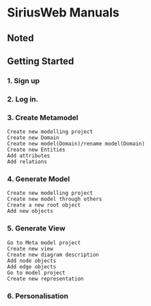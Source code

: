 # SiriusWeb Manuals

  ## Noted

  ## Getting Started

  ### 1. Sign up

  ### 2. Log in.

  ### 3. Create Metamodel
    Create new modelling project
    Create new Domain 
    Create new model(Domain)/rename model(Domain)
    Create new Entities
    Add attributes
    Add relations

  ### 4. Generate Model
    Create new modelling project
    Create new model through others
    Create a new root object
    Add new objects

  ### 5. Generate View
    Go to Meta model project
    Create new view
    Create new diagram description
    Add node objects
    Add edge objects
    Go to model project
    Create new representation

  ### 6. Personalisation
